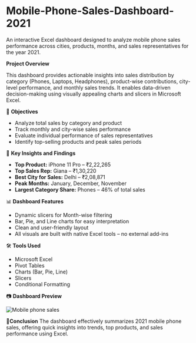 # Mobile-Phone-Sales-Dashboard-2021
An interactive Excel dashboard designed to analyze mobile phone sales performance across cities, products, months, and sales representatives for the year 2021.

**Project Overview**

This dashboard provides actionable insights into sales distribution by category (Phones, Laptops, Headphones), product-wise contributions, city-level performance, and monthly sales trends. It enables data-driven decision-making using visually appealing charts and slicers in Microsoft Excel.

🎯 **Objectives**

- Analyze total sales by category and product
- Track monthly and city-wise sales performance
- Evaluate individual performance of sales representatives
- Identify top-selling products and peak sales periods

📌 **Key Insights and Findings**

- **Top Product:** iPhone 11 Pro – ₹2,22,265  
- **Top Sales Rep:** Giana – ₹1,30,220  
- **Best City for Sales:** Delhi – ₹2,08,871  
- **Peak Months:** January, December, November  
- **Largest Category Share:** Phones – 46% of total sales 

📊 **Dashboard Features**

- Dynamic slicers for Month-wise filtering  
- Bar, Pie, and Line charts for easy interpretation  
- Clean and user-friendly layout  
- All visuals are built with native Excel tools – no external add-ins 

🛠️ **Tools Used**

- Microsoft Excel  
- Pivot Tables  
- Charts (Bar, Pie, Line)  
- Slicers  
- Conditional Formatting

📷 **Dashboard Preview**

![Mobile phone sales](https://github.com/user-attachments/assets/3cac41c5-a2a7-4db2-95e6-89c89f5eb2fb)


📌**Conclusion**
The dashboard effectively summarizes 2021 mobile phone sales, offering quick insights into trends, top products, and sales performance using Excel.

